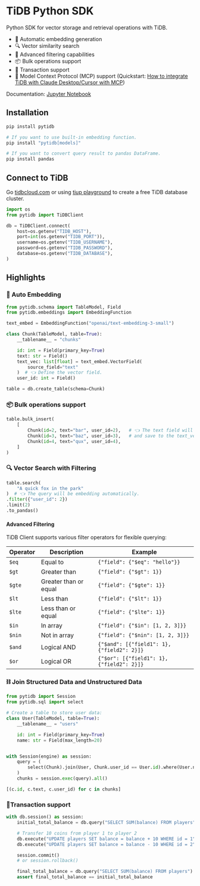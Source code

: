 # TiDB Python SDK

Python SDK for vector storage and retrieval operations with TiDB.

- 🔄 Automatic embedding generation
- 🔍 Vector similarity search
- 🎯 Advanced filtering capabilities
- 📦 Bulk operations support
- 💱 Transaction support
- 🔌 Model Context Protocol (MCP) support (Quickstart: [How to integrate TiDB with Claude Desktop/Cursor with MCP](https://github.com/pingcap/pytidb/blob/main/docs/mcp.md))

Documentation: [Jupyter Notebook](https://github.com/pingcap/pytidb/blob/main/docs/quickstart.ipynb)

## Installation

```bash
pip install pytidb

# If you want to use built-in embedding function.
pip install "pytidb[models]"

# If you want to convert query result to pandas DataFrame.
pip install pandas
```

## Connect to TiDB

Go [tidbcloud.com](https://tidbcloud.com/) or using [tiup playground](https://docs.pingcap.com/tidb/stable/tiup-playground/) to create a free TiDB database cluster.

```python
import os
from pytidb import TiDBClient

db = TiDBClient.connect(
    host=os.getenv("TIDB_HOST"),
    port=int(os.getenv("TIDB_PORT")),
    username=os.getenv("TIDB_USERNAME"),
    password=os.getenv("TIDB_PASSWORD"),
    database=os.getenv("TIDB_DATABASE"),
)
```

## Highlights

### 🤖 Auto Embedding

```python
from pytidb.schema import TableModel, Field
from pytidb.embeddings import EmbeddingFunction

text_embed = EmbeddingFunction("openai/text-embedding-3-small")

class Chunk(TableModel, table=True):
    __tablename__ = "chunks"

    id: int = Field(primary_key=True)
    text: str = Field()
    text_vec: list[float] = text_embed.VectorField(
        source_field="text"
    )  # 👈 Define the vector field.
    user_id: int = Field()

table = db.create_table(schema=Chunk)
```

### 📦 Bulk operations support

```python
table.bulk_insert(
    [
        Chunk(id=2, text="bar", user_id=2),   # 👈 The text field will be embedded to a vector 
        Chunk(id=3, text="baz", user_id=3),   # and save to the text_vec field automatically.
        Chunk(id=4, text="qux", user_id=4),
    ]
)
```

### 🔍 Vector Search with Filtering

```python
table.search(
    "A quick fox in the park"
)  # 👈 The query will be embedding automatically.
.filter({"user_id": 2})
.limit(2)
.to_pandas()
```

#### Advanced Filtering

TiDB Client supports various filter operators for flexible querying:

| Operator | Description               | Example                                      |
|----------|---------------------------|----------------------------------------------|
| `$eq`    | Equal to                  | `{"field": {"$eq": "hello"}}`                |
| `$gt`    | Greater than              | `{"field": {"$gt": 1}}`                      |
| `$gte`   | Greater than or equal     | `{"field": {"$gte": 1}}`                     |
| `$lt`    | Less than                 | `{"field": {"$lt": 1}}`                      |
| `$lte`   | Less than or equal        | `{"field": {"$lte": 1}}`                     |
| `$in`    | In array                  | `{"field": {"$in": [1, 2, 3]}}`              |
| `$nin`   | Not in array              | `{"field": {"$nin": [1, 2, 3]}}`             |
| `$and`   | Logical AND               | `{"$and": [{"field1": 1}, {"field2": 2}]}`   |
| `$or`    | Logical OR                | `{"$or": [{"field1": 1}, {"field2": 2}]}`    |


### ⛓ Join Structured Data and Unstructured Data

```python
from pytidb import Session
from pytidb.sql import select

# Create a table to store user data:
class User(TableModel, table=True):
    __tablename__ = "users"

    id: int = Field(primary_key=True)
    name: str = Field(max_length=20)


with Session(engine) as session:
    query = (
        select(Chunk).join(User, Chunk.user_id == User.id).where(User.name == "Alice")
    )
    chunks = session.exec(query).all()

[(c.id, c.text, c.user_id) for c in chunks]
```

### 💱Transaction support

```python
with db.session() as session:
    initial_total_balance = db.query("SELECT SUM(balance) FROM players").scalar()

    # Transfer 10 coins from player 1 to player 2
    db.execute("UPDATE players SET balance = balance + 10 WHERE id = 1")
    db.execute("UPDATE players SET balance = balance - 10 WHERE id = 2")

    session.commit()
    # or session.rollback()

    final_total_balance = db.query("SELECT SUM(balance) FROM players").scalar()
    assert final_total_balance == initial_total_balance
```